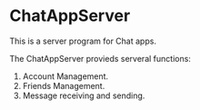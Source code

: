 # ChatAppServer

 This is a server program for Chat apps.


 The ChatAppServer provieds serveral functions:
 1. Account Management.
 2. Friends Management.
 3. Message receiving and sending.
